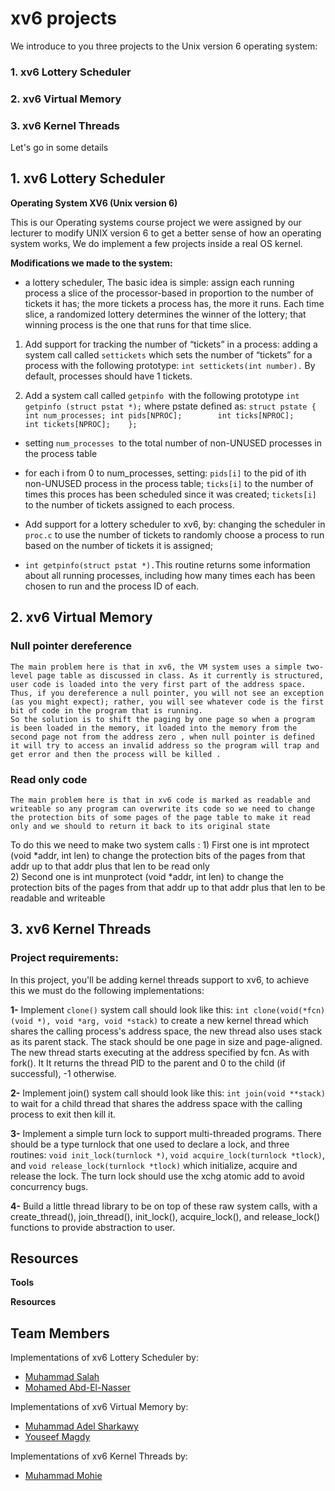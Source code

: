 # **xv6 projects**

We introduce to you three projects to the Unix version 6 operating system:

### 1. xv6 Lottery Scheduler
### 2. xv6 Virtual Memory
### 3. xv6 Kernel Threads


Let's go in some details <br/>


  ## 1. xv6 Lottery Scheduler

**Operating System XV6 (Unix version 6)**

This is our Operating systems course project we were assigned by our lecturer to modify UNIX version 6 to get a better sense of how an operating system works, We do implement a few projects inside a real OS kernel.

**Modifications we made to the system:**

- a lottery scheduler, The basic idea is simple: assign each running process a slice of the processor-based in proportion to the number of tickets it has; the more tickets a process has, the more it runs. Each time slice, a randomized lottery determines the winner of the lottery; that winning process is the one that runs for that time slice.

1. Add support for tracking the number of “tickets” in a process:
      adding a system call called `settickets` which sets the number of “tickets” for a 
      process with the following prototype: `int settickets(int number).` By default, 
      processes should have 1 tickets.

2. Add a system call called `getpinfo `with the following prototype 
  `int getpinfo (struct pstat *);` where pstate defined as:
   `struct pstate {
        int num_processes;
        int pids[NPROC];       
        int ticks[NPROC];      
        int tickets[NPROC];   
    }; `

- setting `num_processes `to the total number of non-UNUSED processes in the process table
- for each i from 0 to num_processes, setting:
  `pids[i]` to the pid of ith non-UNUSED process in the process table;
  `ticks[i]` to the number of times this proces has been scheduled since it was created;
  `tickets[i]` to the number of tickets assigned to each process.

- Add support for a lottery scheduler to xv6, by:
  changing the scheduler in `proc.c` to use the number of tickets to randomly 
  choose a process to run based on the number of tickets it is assigned;

- `int getpinfo(struct pstat *).`This routine returns some information about all running processes, including how many times each has been chosen to run and the process ID of each.

 ## 2. xv6 Virtual Memory
 
### Null pointer dereference
 	The main problem here is that in xv6, the VM system uses a simple two-level page table as discussed in class. As it currently is structured, user code is loaded into the very first part of the address space. Thus, if you dereference a null pointer, you will not see an exception (as you might expect); rather, you will see whatever code is the first bit of code in the program that is running.
	So the solution is to shift the paging by one page so when a program is been loaded in the memory, it loaded into the memory from the second page not from the address zero , when null pointer is defined it will try to access an invalid address so the program will trap and get error and then the process will be killed .
	
### Read only code
	The main problem here is that in xv6 code is marked as readable and writeable so any program can overwrite its code so we need to change the protection bits of some pages of the page table to make it read only and we should to return it back to its original state
To do this we need to make two system calls : 
    1) First one is int mprotect (void *addr, int len) to change the protection bits of the pages from that 
       addr up to that addr plus that len to be read only    
    2) Second one is int munprotect (void *addr, int len) to change the protection bits of the pages 
       from that addr up to that addr plus that len to be readable and writeable

 ## 3. xv6 Kernel Threads
### Project requirements:
In this project, you'll be adding kernel threads support to xv6, to achieve this we must do the following implementations:

**1-** Implement `clone()` system call should look like this: `int clone(void(*fcn)(void *), void *arg, void *stack)` to create a new kernel thread which shares the calling process's address space, the new thread also uses stack as its parent stack. The stack should be one page in size and page-aligned. The new thread starts executing at the address specified by fcn. As with fork(). It It returns the thread PID to the parent and 0 to the child (if successful), -1 otherwise.

**2-** Implement join() system call should look like this: `int join(void **stack)` to wait for a child thread that shares the address space with the calling process to exit then kill it.

**3-** Implement a simple turn lock to support multi-threaded programs. There should be a type turnlock that one used to declare a lock, and three routines: `void init_lock(turnlock *)`, `void acquire_lock(turnlock *tlock)`, and `void release_lock(turnlock *tlock)` which initialize, acquire and release the lock. The turn lock should use the xchg atomic add to avoid concurrency bugs.

**4-** Build a little thread library to be on top of these raw system calls, with a create_thread(), join_thread(), init_lock(), acquire_lock(), and release_lock() functions to provide abstraction to user. 

## Resources


**Tools**


**Resources**



## **Team Members**

Implementations of xv6 Lottery Scheduler by:
- [Muhammad Salah](https://github.com/MohamedSalahApdElzaher)
- [Mohamed Abd-El-Nasser](https://github.com/Mohamed-Abd-El-Nasser)

Implementations of xv6 Virtual Memory by:
- [Muhammad Adel Sharkawy](https://github.com/mohamed-el-sharkawy)
- [Youseef Magdy](https://github.com/youssefmagdy1)

Implementations of xv6 Kernel Threads by:
- [Muhammad Mohie](https://github.com/muhammadmohie98)

